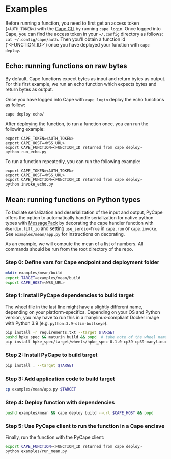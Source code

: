 # Examples

Before running a function, you need to first get an access token (`<AUTH_TOKEN>`) with the [Cape CLI](https://github.com/capeprivacy/cli) by running `cape login`. Once logged into Cape, you can find the access token in your `~/.config` directory as follows: `cat ~/.config/cape/auth`. Then you'll obtain a function id ('<FUNCTION_ID>') once you have deployed your function with `cape deploy`.

## Echo: running functions on raw bytes

By default, Cape functions expect bytes as input and return bytes as output. For this first example, we run an echo function which expects bytes and return bytes as output.

Once you have logged into Cape with `cape login` deploy the echo functions as follow:
```
cape deploy echo/
```

After deploying the function, to run a function once, you can run the following example:
```
export CAPE_TOKEN=<AUTH_TOKEN>
export CAPE_HOST=<WSS_URL>
export CAPE_FUNCTION=<FUNCTION_ID returned from cape deploy>
python run_echo.py
```

To run a function repeatedly, you can run the following example:
```
export CAPE_TOKEN=<AUTH_TOKEN>
export CAPE_HOST=<WSS_URL>
export CAPE_FUNCTION=<FUNCTION_ID returned from cape deploy>
python invoke_echo.py
```

## Mean: running functions on Python types

To facilate serialization and deserialization of the input and output, PyCape offers the option to automatically handle serialization for native python types with [MessagePack](https://msgpack.org/index.html) by decorating the cape handler function with `@serdio.lift_io` and setting `use_serdio=True` in `cape.run` or `cape.invoke`. See `examples/mean/app.py` for instructions on decorating.

As an example, we will compute the mean of a list of numbers. All commands should be run from the root directory of the repo.

### Step 0: Define vars for Cape endpoint and deployment folder
```sh
mkdir examples/mean/build
export TARGET=examples/mean/build
export CAPE_HOST=<WSS_URL>
```

###  Step 1: Install PyCape dependencies to build target
The wheel file in the last line might have a slightly different name, depending on your platform-specifics. Depending on your OS and Python version, you may have to run this in a manylinux-compliant Docker image with Python 3.9 (e.g. `python:3.9-slim-bullseye`).
```sh
pip install -r requirements.txt --target $TARGET
pushd hpke_spec && maturin build && popd  # take note of the wheel name in this line's output
pip install hpke_spec/target/wheels/hpke_spec-0.1.0-cp39-cp39-manylinux_2_31_x86_64.whl --target $TARGET
```

### Step 2: Install PyCape to build target
```sh
pip install . --target $TARGET
```

### Step 3: Add application code to build target
```sh
cp examples/mean/app.py $TARGET
```

### Step 4: Deploy function with dependencies
```sh
pushd examples/mean && cape deploy build --url $CAPE_HOST && popd
```

### Step 5: Use PyCape client to run the function in a Cape enclave
Finally, run the function with the PyCape client:
```sh
export CAPE_FUNCTION=<FUNCTION_ID returned from cape deploy>
python examples/run_mean.py
```
